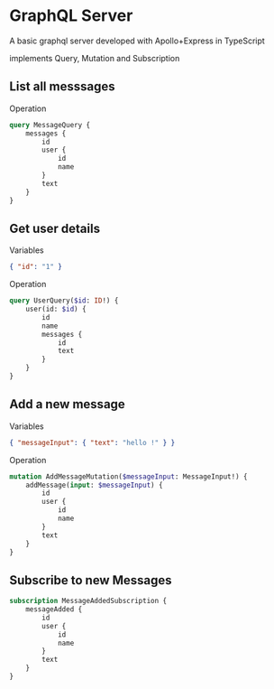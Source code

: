 # GraphQL Server

A basic graphql server developed with Apollo+Express in TypeScript

implements Query, Mutation and Subscription

## List all messsages

Operation

```graphql
query MessageQuery {
    messages {
        id
        user {
            id
            name
        }
        text
    }
}
```

## Get user details

Variables

```json
{ "id": "1" }
```

Operation

```graphql
query UserQuery($id: ID!) {
    user(id: $id) {
        id
        name
        messages {
            id
            text
        }
    }
}
```

## Add a new message

Variables

```json
{ "messageInput": { "text": "hello !" } }
```

Operation

```graphql
mutation AddMessageMutation($messageInput: MessageInput!) {
    addMessage(input: $messageInput) {
        id
        user {
            id
            name
        }
        text
    }
}
```

## Subscribe to new Messages

```graphql
subscription MessageAddedSubscription {
    messageAdded {
        id
        user {
            id
            name
        }
        text
    }
}
```

